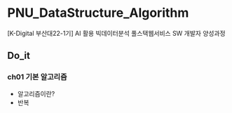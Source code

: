 # PNU_DataStructure_Algorithm
[K-Digital 부산대22-1기] AI 활용 빅데이터분석 풀스택웹서비스 SW 개발자 양성과정

## Do_it
### ch01 기본 알고리즘
+ 알고리즘이란?
+ 반복
